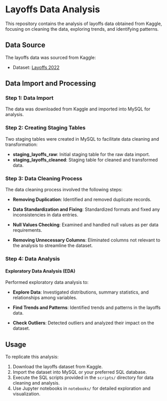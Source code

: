 # Layoffs Data Analysis

This repository contains the analysis of layoffs data obtained from Kaggle, focusing on cleaning the data, exploring trends, and identifying patterns.

## Data Source

The layoffs data was sourced from Kaggle:
- Dataset: [Layoffs 2022](https://www.kaggle.com/datasets/swaptr/layoffs-2022)

## Data Import and Processing

### Step 1: Data Import

The data was downloaded from Kaggle and imported into MySQL for analysis.

### Step 2: Creating Staging Tables

Two staging tables were created in MySQL to facilitate data cleaning and transformation:

- **staging_layoffs_raw**: Initial staging table for the raw data import.
- **staging_layoffs_cleaned**: Staging table for cleaned and transformed data.

### Step 3: Data Cleaning Process

The data cleaning process involved the following steps:

- **Removing Duplication**: Identified and removed duplicate records.
  
- **Data Standardization and Fixing**: Standardized formats and fixed any inconsistencies in data entries.
  
- **Null Values Checking**: Examined and handled null values as per data requirements.
  
- **Removing Unnecessary Columns**: Eliminated columns not relevant to the analysis to streamline the dataset.

### Step 4: Data Analysis

#### Exploratory Data Analysis (EDA)

Performed exploratory data analysis to:

- **Explore Data**: Investigated distributions, summary statistics, and relationships among variables.
  
- **Find Trends and Patterns**: Identified trends and patterns in the layoffs data.
  
- **Check Outliers**: Detected outliers and analyzed their impact on the dataset.

## Usage

To replicate this analysis:

1. Download the layoffs dataset from Kaggle.
2. Import the dataset into MySQL or your preferred SQL database.
3. Execute the SQL scripts provided in the `scripts/` directory for data cleaning and analysis.
4. Use Jupyter notebooks in `notebooks/` for detailed exploration and visualization.
